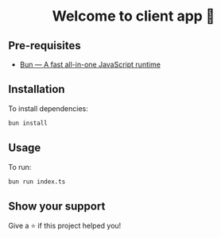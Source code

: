 <h1 align="center">Welcome to client app 👋</h1>

## Pre-requisites

- [Bun — A fast all-in-one JavaScript runtime](https://bun.sh/)

## Installation

To install dependencies:

```bash
bun install
```

## Usage

To run:

```bash
bun run index.ts
```

## Show your support

Give a ⭐️ if this project helped you!
